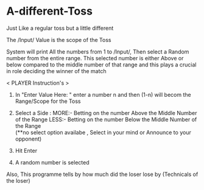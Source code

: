 # A-different-Toss

Just Like a regular toss but a little different

The  /Input/ Value is the scope of the Toss

System will print All the numbers from 1 to /Input/, Then select a Random number from the entire range.
This selected number is either Above or below  compared to the middle number of that range and
this plays a crucial in role deciding the winner of the match


< PLAYER Instruction's >

1. In "Enter Value Here:  " enter a number n and then (1-n) will becom the Range/Scope for the Toss
2. Select a Side : MORE:- Betting on the number Above the Middle Number of the Range
                   LESS:- Betting on the number Below the Middle Number of the Range             
                                                                              (**no select option availabe , Select in your mind or Announce to your opponent)                                                                  
                   
3. Hit Enter
4. A random number is selected


Also, This programme tells by how much did the loser lose by (Technicals of the loser)
